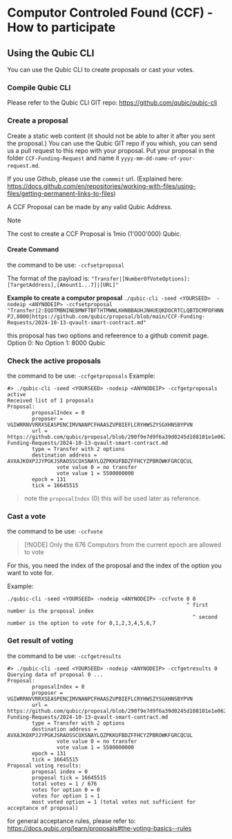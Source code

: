 # Computor Controled Found (CCF) - How to participate

## Using the Qubic CLI
You can use the Qubic CLI to create proposals or cast your votes.

### Compile Qubic CLI
Please refer to the Qubic CLI GIT repo: https://github.com/qubic/qubic-cli

### Create a proposal
Create a static web content (it should not be able to alter it after you sent the proposal.)
You can use the Qubic GIT repo if you whish, you can send us a pull request to this repo with your proposal. Put your proposal in the folder `CCF-Funding-Request` and name it `yyyy-mm-dd-name-of-your-request.md`.

If you use Github, please use the `commmit` url. (Explained here: https://docs.github.com/en/repositories/working-with-files/using-files/getting-permanent-links-to-files)

A CCF Proposal can be made by any valid Qubic Address.

> [!Note]
> The cost to create a CCF Proposal is 1mio (1'000'000) Qubic.

#### Create Command

the command to be use: `-ccfsetproposal`

The format of the payload is: `"Transfer|[NumberOfVoteOptions]:[TargetAddress],[Amount1...7]|[URL]"`

**Example to create a computor proposal**
`./qubic-cli -seed <YOURSEED>  -nodeip <ANYNODEIP> -ccfsetproposal "Transfer|2:EQOTMBNINEBMWFTBFTHTMWWLKHNBBAUHJNHUEQKDOCRTCLQBTDCMFOFHNNPJ,8000|https://github.com/qubic/proposal/blob/main/CCF-Funding-Requests/2024-10-13-qvault-smart-contract.md"`

this proposal has two options and refeerence to a github commit page.
Option 0: No
Option 1: 8000 Qubic

### Check the active proposals
the command to be use: `-ccfgetproposals`
Example: 
```
#> ./qubic-cli -seed <YOURSEED> -nodeip <ANYNODEIP> -ccfgetproposals active
Received list of 1 proposals
Proposal:
        proposalIndex = 0
        proposer = VGIWRRNVVRRXSEASPENCIMVNANPCFHAASZVPBIEFLCRYHWSZYSGXHNSBYPVN
        url = https://github.com/qubic/proposal/blob/290f9e7d9f6a39d0245d108101e1e062638e5c1f/CCF-Funding-Requests/2024-10-13-qvault-smart-contract.md
        type = Transfer with 2 options
        destination address = AVXAJKOXPJJYPGKJSRAOSSCOXSNAYLQZPKKUFBDZFFHCYZPBROWKFGRCQCUL
                vote value 0 = no transfer
                vote value 1 = 5500000000
        epoch = 131
        tick = 16645515
```

> note the `proposalIndex` (0) this will be used later as reference.

### Cast a vote
the command to be use: `-ccfvote`

> [!NODE]
> Only the 676 Computors from the current epoch are allowed to vote

For this, you need the index of the proposal and the index of the option you want to vote for.

Example: 
```
./qubic-cli -seed <YOURSEED> -nodeip <ANYNODEIP> -ccfvote 0 0
                                                          ^ first number is the proposal index
                                                            ^ second number is the option to vote for 0,1,2,3,4,5,6,7
```

### Get result of voting
the command to be use: `-ccfgetresults`
```
#> ./qubic-cli -seed <YOURSEED> -nodeip <ANYNODEIP> -ccfgetresults 0
Querying data of proposal 0 ...
Proposal:
        proposalIndex = 0
        proposer = VGIWRRNVVRRXSEASPENCIMVNANPCFHAASZVPBIEFLCRYHWSZYSGXHNSBYPVN
        url = https://github.com/qubic/proposal/blob/290f9e7d9f6a39d0245d108101e1e062638e5c1f/CCF-Funding-Requests/2024-10-13-qvault-smart-contract.md
        type = Transfer with 2 options
        destination address = AVXAJKOXPJJYPGKJSRAOSSCOXSNAYLQZPKKUFBDZFFHCYZPBROWKFGRCQCUL
                vote value 0 = no transfer
                vote value 1 = 5500000000
        epoch = 131
        tick = 16645515
Proposal voting results:
        proposal index = 0
        proposal tick = 16645515
        total votes = 1 / 676
        votes for option 0 = 0
        votes for option 1 = 1
        most voted option = 1 (total votes not sufficient for acceptance of proposal)
```

for general acceptance rules, please refer to: https://docs.qubic.org/learn/proposals#the-voting-basics--rules
             



